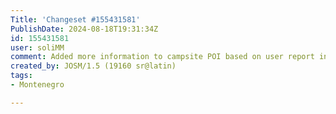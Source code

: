 ```yaml
---
Title: 'Changeset #155431581'
PublishDate: 2024-08-18T19:31:34Z
id: 155431581
user: soliMM
comment: Added more information to campsite POI based on user report in note:3701971
created_by: JOSM/1.5 (19160 sr@latin)
tags:
- Montenegro

---
```

